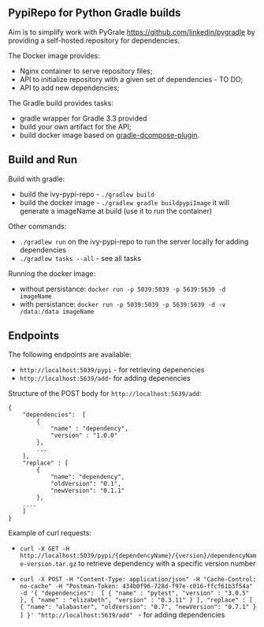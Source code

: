 ## PypiRepo for Python Gradle builds

Aim is to simplify work with PyGrale https://github.com/linkedin/pygradle by providing a self-hosted repository for dependencies.

The Docker image provides:
* Nginx container to serve repository files;
* API to initialize repository with a given set of dependencies - TO DO;
* API to add new dependencies;

The Gradle build provides tasks:
* gradle wrapper for Gradle 3.3 provided
* build your own artifact for the API;
* build docker image based on [gradle-dcompose-plugin](https://github.com/chrisgahlert/gradle-dcompose-plugin).

## Build and Run

Build with gradle:
* build the ivy-pypi-repo - `./gradlew build`
* build the docker image - `./gradlew gradle buildpypiImage` it will generate a imageName at build (use it to run the container)

Other commands:
* `./gradlew run` on the ivy-pypi-repo to run the server locally for adding dependencies
* `./gradlew tasks --all` - see all tasks

Running the docker image:
* without persistance: `docker run -p 5039:5039 -p 5639:5639 -d imageName`
* with persistance: `docker run -p 5039:5039 -p 5639:5639 -d -v /data:/data imageName`

## Endpoints

The following endpoints are available:
* `http://localhost:5039/pypi` - for retrieving depenencies
* `http://localhost:5639/add`- for adding depenencies

Structure of the POST body for `http://localhost:5639/add`:
```
{
	"dependencies":  [
		{
			"name" : "dependency",
			"version" : "1.0.0"
		},
		...
	],
	"replace" : [
		{
			"name": "dependency",
			"oldVersion": "0.1",
			"newVersion": "0.1.1"
		},
    ....
	]
}
```


Example of curl requests:

* `curl -X GET -H http://localhost:5039/pypi/{dependencyName}/{version}/dependencyName-version.tar.gz` to retrieve dependency with a specific version number


* `curl -X POST -H "Content-Type: application/json" -H "Cache-Control: no-cache" -H "Postman-Token: 434b0f96-728d-f97e-c016-ffcf61b3f54a" -d '{
	"dependencies":  [
		{
			"name" : "pytest",
			"version" : "3.0.5"
		},
		{
			"name" : "elizabeth",
			"version" : "0.3.11"
		}
	],
	"replace" : [
		{
			"name": "alabaster",
			"oldVersion": "0.7",
			"newVersion": "0.7.1"
		}
	]
}' "http://localhost:5639/add"
` - for adding dependencies
